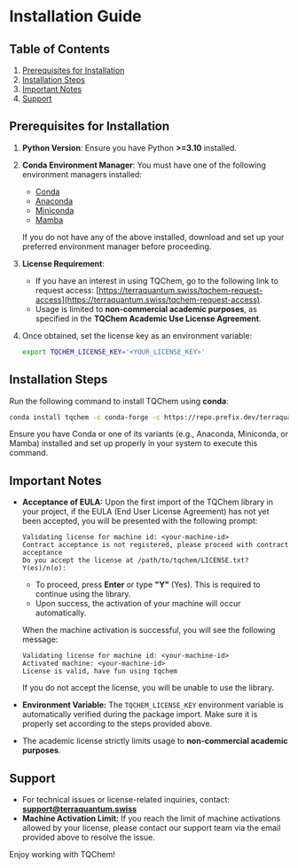 # Installation Guide

## **Table of Contents**

1. [Prerequisites for Installation](#prerequisites-for-installation)
2. [Installation Steps](#installation-steps)
3. [Important Notes](#important-notes)
4. [Support](#support)

## **Prerequisites for Installation**

1. **Python Version**:
   Ensure you have Python **>=3.10** installed.

2. **Conda Environment Manager**:
   You must have one of the following environment managers installed:
    - [Conda](https://docs.conda.io/en/latest/miniconda.html)
    - [Anaconda](https://www.anaconda.com/products/distribution#download-section)
    - [Miniconda](https://docs.conda.io/en/latest/miniconda.html)
    - [Mamba](https://github.com/mamba-org/mamba)

   If you do not have any of the above installed, download and set up your preferred environment manager before proceeding.

3. **License Requirement**:
    - If you have an interest in using TQChem, go to the following link to request access:
      [https://terraquantum.swiss/tqchem-request-access](https://terraquantum.swiss/tqchem-request-access).
    - Usage is limited to **non-commercial academic purposes**, as specified in the **TQChem Academic Use License Agreement**.

4. Once obtained, set the license key as an environment variable:
   ```bash
   export TQCHEM_LICENSE_KEY='<YOUR_LICENSE_KEY>'
   ```

## **Installation Steps**

Run the following command to install TQChem using **conda**:

```bash
conda install tqchem -c conda-forge -c https://repo.prefix.dev/terraquantumag
```

Ensure you have Conda or one of its variants (e.g., Anaconda, Miniconda, or Mamba) installed and set up properly in your system to execute this command.

## **Important Notes**

- **Acceptance of EULA:**
  Upon the first import of the TQChem library in your project, if the EULA (End User License Agreement) has not yet been accepted, you will be presented with the following prompt:

   ```
   Validating license for machine id: <your-machine-id>
   Contract acceptance is not registered, please proceed with contract acceptance
   Do you accept the license at /path/to/tqchem/LICENSE.txt? Y(es)/n(o):
   ```

    - To proceed, press **Enter** or type **"Y"** (Yes). This is required to continue using the library.
    - Upon success, the activation of your machine will occur automatically.

  When the machine activation is successful, you will see the following message:

   ```
   Validating license for machine id: <your-machine-id>
   Activated machine: <your-machine-id>
   License is valid, have fun using tqchem
   ```

  If you do not accept the license, you will be unable to use the library.
- **Environment Variable:**
  The `TQCHEM_LICENSE_KEY` environment variable is automatically verified during the package import. Make sure it is properly set according to the steps provided above.

- The academic license strictly limits usage to **non-commercial academic purposes**.

## **Support**

- For technical issues or license-related inquiries, contact:
  **[support@terraquantum.swiss](mailto:support@terraquantum.swiss)**
- **Machine Activation Limit:**
  If you reach the limit of machine activations allowed by your license, please contact our support team via the email provided above to resolve the issue.

Enjoy working with TQChem!
